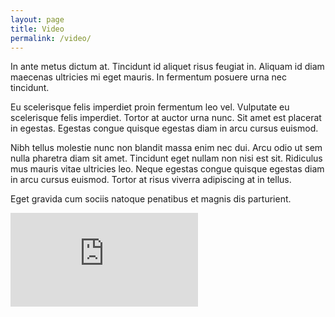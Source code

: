 ```yaml
---
layout: page
title: Video
permalink: /video/
---
```


In ante metus dictum at. Tincidunt id aliquet risus feugiat in. Aliquam id diam maecenas ultricies mi eget mauris. In fermentum posuere urna nec tincidunt.

Eu scelerisque felis imperdiet proin fermentum leo vel. Vulputate eu scelerisque felis imperdiet. Tortor at auctor urna nunc. Sit amet est placerat in egestas. Egestas congue quisque egestas diam in arcu cursus euismod.

Nibh tellus molestie nunc non blandit massa enim nec dui. Arcu odio ut sem nulla pharetra diam sit amet. Tincidunt eget nullam non nisi est sit. Ridiculus mus mauris vitae ultricies leo. Neque egestas congue quisque egestas diam in arcu cursus euismod. Tortor at risus viverra adipiscing at in tellus.

Eget gravida cum sociis natoque penatibus et magnis dis parturient.

<div class="video-container"><iframe src="https://www.youtube.com/embed/n1a7o44WxNo" frameborder="0" allowfullscreen></iframe></div>